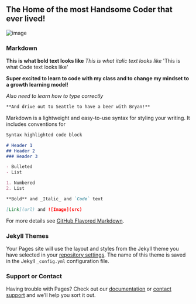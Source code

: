 ## The Home of the most Handsome Coder that ever lived!

![image](https://hosannacitychurch.org/wp-content/uploads/2019/11/Terrence-Simms-Hosanna-City-Church-CC-1024x1024.jpg)

### Markdown

**This is what bold text looks like**
_This is what italic text looks like_
'This is what Code text looks like'

**Super excited to learn to code with my class and to change my mindset to a growth learning model!**

_Also need to learn how to type correctly_

```markdown
**And drive out to Seattle to have a beer with Bryan!**
```







Markdown is a lightweight and easy-to-use syntax for styling your writing. It includes conventions for

```markdown
Syntax highlighted code block

# Header 1
## Header 2
### Header 3

- Bulleted
- List

1. Numbered
2. List

**Bold** and _Italic_ and `Code` text

[Link](url) and ![Image](src)
```

For more details see [GitHub Flavored Markdown](https://guides.github.com/features/mastering-markdown/).

### Jekyll Themes

Your Pages site will use the layout and styles from the Jekyll theme you have selected in your [repository settings](https://github.com/TJSOmega/tjsomega.github.io/settings). The name of this theme is saved in the Jekyll `_config.yml` configuration file.

### Support or Contact

Having trouble with Pages? Check out our [documentation](https://docs.github.com/categories/github-pages-basics/) or [contact support](https://github.com/contact) and we’ll help you sort it out.
